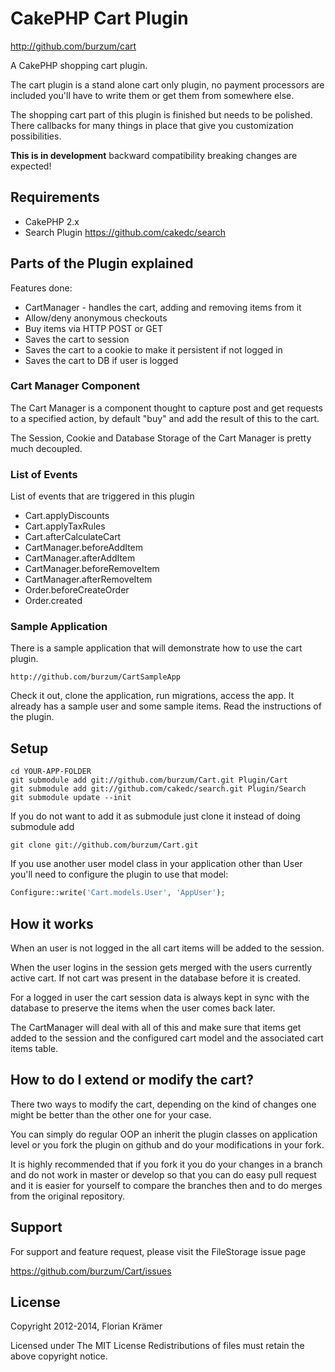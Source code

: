 # CakePHP Cart Plugin #

http://github.com/burzum/cart

A CakePHP shopping cart plugin.

The cart plugin is a stand alone cart only plugin, no payment processors are included you'll have to write them or get them from somewhere else.

The shopping cart part of this plugin is finished but needs to be polished. There callbacks for many things in place that give you customization possibilities.

**This is in development** backward compatibility breaking changes are expected!

## Requirements

 * CakePHP 2.x
 * Search Plugin https://github.com/cakedc/search

## Parts of the Plugin explained 

Features done:

 * CartManager - handles the cart, adding and removing items from it
 * Allow/deny anonymous checkouts
 * Buy items via HTTP POST or GET
 * Saves the cart to session
 * Saves the cart to a cookie to make it persistent if not logged in
 * Saves the cart to DB if user is logged

### Cart Manager Component

The Cart Manager is a component thought to capture post and get requests to a specified action, by default "buy" and add the result of this to the cart.

The Session, Cookie and Database Storage of the Cart Manager is pretty much decoupled.

### List of Events

List of events that are triggered in this plugin

 * Cart.applyDiscounts
 * Cart.applyTaxRules
 * Cart.afterCalculateCart
 * CartManager.beforeAddItem
 * CartManager.afterAddItem
 * CartManager.beforeRemoveItem
 * CartManager.afterRemoveItem
 * Order.beforeCreateOrder
 * Order.created

### Sample Application

There is a sample application that will demonstrate how to use the cart plugin.

	http://github.com/burzum/CartSampleApp

Check it out, clone the application, run migrations, access the app. It already has a sample user and some sample items. Read the instructions of the plugin.

## Setup

	cd YOUR-APP-FOLDER
	git submodule add git://github.com/burzum/Cart.git Plugin/Cart
	git submodule add git://github.com/cakedc/search.git Plugin/Search
	git submodule update --init

If you do not want to add it as submodule just clone it instead of doing submodule add

	git clone git://github.com/burzum/Cart.git

If you use another user model class in your application other than User you'll need to configure the plugin to use that model:

```php
Configure::write('Cart.models.User', 'AppUser');
```

## How it works

When an user is not logged in the all cart items will be added to the session.

When the user logins in the session gets merged with the users currently active cart. If not cart was present in the database before it is created.

For a logged in user the cart session data is always kept in sync with the database to preserve the items when the user comes back later.

The CartManager will deal with all of this and make sure that items get added to the session and the configured cart model and the associated cart items table.

## How to do I extend or modify the cart?

There two ways to modify the cart, depending on the kind of changes one might be better than the other one for your case.

You can simply do regular OOP an inherit the plugin classes on application level or you fork the plugin on github and do your modifications in your fork.

It is highly recommended that if you fork it you do your changes in a branch and do not work in master or develop so that you can do easy pull request and it is easier for yourself to compare the branches then and to do merges from the original repository.

## Support

For support and feature request, please visit the FileStorage issue page

https://github.com/burzum/Cart/issues

## License

Copyright 2012-2014, Florian Krämer

Licensed under The MIT License
Redistributions of files must retain the above copyright notice.